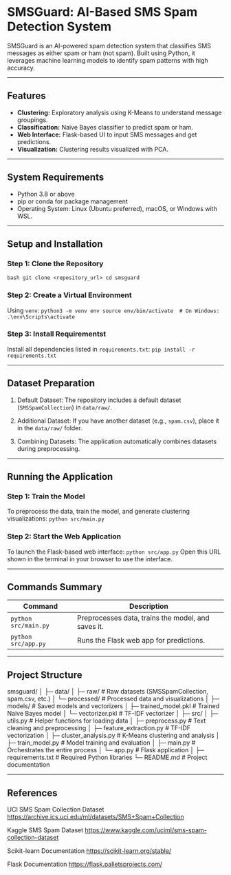 # SMSGuard: AI-Based SMS Spam Detection System

SMSGuard is an AI-powered spam detection system that classifies SMS messages as either spam or ham (not spam). Built using Python, it leverages machine learning models to identify spam patterns with high accuracy.

---

## **Features**
- **Clustering:** Exploratory analysis using K-Means to understand message groupings.
- **Classification:** Naive Bayes classifier to predict spam or ham.
- **Web Interface:** Flask-based UI to input SMS messages and get predictions.
- **Visualization:** Clustering results visualized with PCA.

---

## **System Requirements**
- Python 3.8 or above
- pip or conda for package management
- Operating System: Linux (Ubuntu preferred), macOS, or Windows with WSL.

---

## **Setup and Installation**

### **Step 1: Clone the Repository**
``
bash
git clone <repository_url>
cd smsguard
``

### **Step 2: Create a Virtual Environment**
Using `venv`:
``
python3 -m venv env
source env/bin/activate  # On Windows: .\env\Scripts\activate
``

### **Step 3: Install Requirementst**
Install all dependencies listed in `requirements.txt`: 
``
pip install -r requirements.txt
``

---

## **Dataset Preparation**

1. Default Dataset:
   The repository includes a default dataset (`SMSSpamCollection`) in `data/raw/`.

2. Additional Dataset:
   If you have another dataset (e.g., `spam.csv`), place it in the `data/raw/` folder.

3. Combining Datasets:
   The application automatically combines datasets during preprocessing.

---

## **Running the Application**

### **Step 1: Train the Model**
To preprocess the data, train the model, and generate clustering visualizations:
`
python src/main.py
`

### **Step 2: Start the Web Application**
To launch the Flask-based web interface:
`
python src/app.py
`
Open this URL shown in the terminal in your browser to use the interface.

---

## **Commands Summary**

| **Command**                              | **Description**                                           |
|------------------------------------------|-----------------------------------------------------------|
| `python src/main.py`                     | Preprocesses data, trains the model, and saves it.        |
| `python src/app.py`                      | Runs the Flask web app for predictions.                  |

---

## **Project Structure**

smsguard/ │ ├─ data/ │ ├─ raw/ # Raw datasets (SMSSpamCollection, spam.csv, etc.) │ └─ processed/ # Processed data and visualizations │ ├─ models/ # Saved models and vectorizers │ ├─ trained_model.pkl # Trained Naive Bayes model │ └─ vectorizer.pkl # TF-IDF vectorizer │ ├─ src/ │ ├─ utils.py # Helper functions for loading data │ ├─ preprocess.py # Text cleaning and preprocessing │ ├─ feature_extraction.py # TF-IDF vectorization │ ├─ cluster_analysis.py # K-Means clustering and analysis │ ├─ train_model.py # Model training and evaluation │ ├─ main.py # Orchestrates the entire process │ └─ app.py # Flask application │ ├─ requirements.txt # Required Python libraries └─ README.md # Project documentation

---

## **References**

UCI SMS Spam Collection Dataset
https://archive.ics.uci.edu/ml/datasets/SMS+Spam+Collection

Kaggle SMS Spam Dataset
https://www.kaggle.com/uciml/sms-spam-collection-dataset

Scikit-learn Documentation
https://scikit-learn.org/stable/

Flask Documentation
https://flask.palletsprojects.com/
